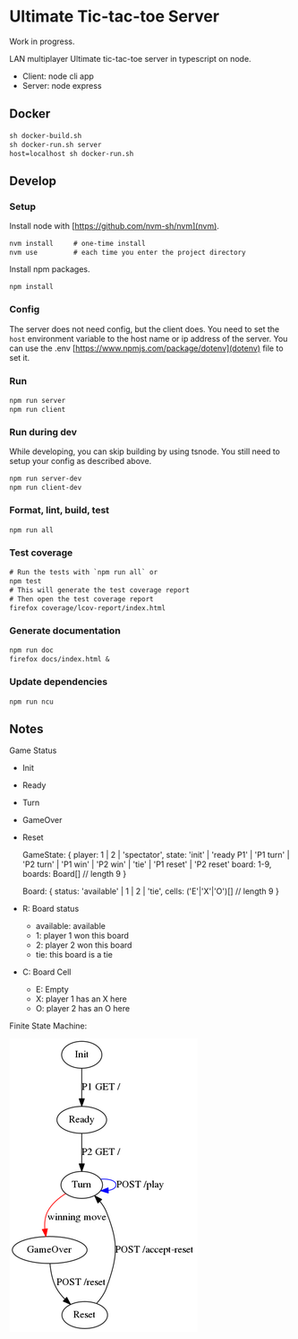 Ultimate Tic-tac-toe Server
===========================

Work in progress.

LAN multiplayer Ultimate tic-tac-toe server in typescript on node.

- Client: node cli app
- Server: node express


Docker
------

    sh docker-build.sh
    sh docker-run.sh server
    host=localhost sh docker-run.sh


Develop
-------

### Setup ###

Install node with [https://github.com/nvm-sh/nvm](nvm).

    nvm install     # one-time install
    nvm use         # each time you enter the project directory

Install npm packages.

    npm install


### Config ###

The server does not need config, but the client does.
You need to set the `host` environment variable to the host name or ip address of the server.
You can use the .env [https://www.npmjs.com/package/dotenv](dotenv) file to set it.


### Run ###

    npm run server
    npm run client


### Run during dev ###

While developing, you can skip building by using tsnode.
You still need to setup your config as described above.

    npm run server-dev
    npm run client-dev


### Format, lint, build, test ###

    npm run all


### Test coverage ###

    # Run the tests with `npm run all` or
    npm test
    # This will generate the test coverage report
    # Then open the test coverage report
    firefox coverage/lcov-report/index.html


### Generate documentation ###

    npm run doc
    firefox docs/index.html &


### Update dependencies ###

    npm run ncu


Notes
-----

Game Status
- Init
- Ready
- Turn
- GameOver
- Reset

    GameState: {
        player: 1 | 2 | 'spectator',
        state: 'init' | 'ready P1' | 'P1 turn' | 'P2 turn' | 'P1 win' | 'P2 win' | 'tie' | 'P1 reset' | 'P2 reset'
        board: 1-9,
        boards: Board[] // length 9
    }

    Board: {
        status: 'available' | 1 | 2 | 'tie',
        cells: ('E'|'X'|'O')[] // length 9
    }

- R: Board status
    - available: available
    - 1: player 1 won this board
    - 2: player 2 won this board
    - tie: this board is a tie
- C: Board Cell
    - E: Empty
    - X: player 1 has an X here
    - O: player 2 has an O here

Finite State Machine:

![finite-state-machine.png](finite-state-machine.png)
